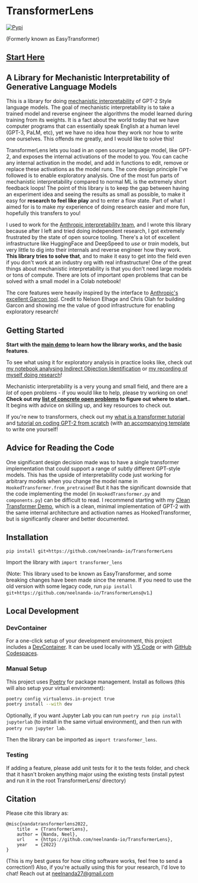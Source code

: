 # TransformerLens

[![Pypi](https://img.shields.io/pypi/v/transformer-lens)](https://pypi.org/project/transformer-lens/)

(Formerly known as EasyTransformer)

## [Start Here](https://neelnanda.io/transformer-lens-demo)

## A Library for Mechanistic Interpretability of Generative Language Models

This is a library for doing [mechanistic interpretability](https://distill.pub/2020/circuits/zoom-in/) of GPT-2 Style language models. The goal of mechanistic interpretability is to take a trained model and reverse engineer the algorithms the model learned during training from its weights. It is a fact about the world today that we have computer programs that can essentially speak English at a human level (GPT-3, PaLM, etc), yet we have no idea how they work nor how to write one ourselves. This offends me greatly, and I would like to solve this! 

TransformerLens lets you load in an open source language model, like GPT-2, and exposes the internal activations of the model to you. You can cache any internal activation in the model, and add in functions to edit, remove or replace these activations as the model runs. The core design principle I've followed is to enable exploratory analysis. One of the most fun parts of mechanistic interpretability compared to normal ML is the extremely short feedback loops! The point of this library is to keep the gap between having an experiment idea and seeing the results as small as possible, to make it easy for **research to feel like play** and to enter a flow state. Part of what I aimed for is to make *my* experience of doing research easier and more fun, hopefully this transfers to you!

I used to work for the [Anthropic interpretability team](transformer-circuits.pub), and I wrote this library because after I left and tried doing independent research, I got extremely frustrated by the state of open source tooling. There's a lot of excellent infrastructure like HuggingFace and DeepSpeed to *use* or *train* models, but very little to dig into their internals and reverse engineer how they work. **This library tries to solve that**, and to make it easy to get into the field even if you don't work at an industry org with real infrastructure! One of the great things about mechanistic interpretability is that you don't need large models or tons of compute. There are lots of important open problems that can be solved with a small model in a Colab notebook! 

The core features were heavily inspired by the interface to [Anthropic's excellent Garcon tool](https://transformer-circuits.pub/2021/garcon/index.html). Credit to Nelson Elhage and Chris Olah for building Garcon and showing me the value of good infrastructure for enabling exploratory research!

## Getting Started

**Start with the [main demo](https://neelnanda.io/transformer-lens-demo) to learn how the library works, and the basic features**.

To see what using it for exploratory analysis in practice looks like, check out [my notebook analysing Indirect Objection Identification](https://neelnanda.io/exploratory-analysis-demo) or [my recording of myself doing research](https://www.youtube.com/watch?v=yo4QvDn-vsU)! 

Mechanistic interpretability is a very young and small field, and there are a *lot* of open problems - if you would like to help, please try working on one! **Check out my [list of concrete open problems](https://docs.google.com/document/d/1WONBzNqfKIxERejrrPlQMyKqg7jSFW92x5UMXNrMdPo/edit) to figure out where to start.**. It begins with advice on skilling up, and key resources to check out. 

If you're new to transformers, check out my [what is a transformer tutorial](https://neelnanda.io/transformer-tutorial) and [tutorial on coding GPT-2 from scratch](https://neelnanda.io/transformer-tutorial-2) (with [an accompanying template](https://neelnanda.io/transformer-template) to write one yourself!

## Advice for Reading the Code

One significant design decision made was to have a single transformer implementation that could support a range of subtly different GPT-style models. This has the upside of interpretability code just working for arbitrary models when you change the model name in `HookedTransformer.from_pretrained`! But it has the significant downside that the code implementing the model (in `HookedTransformer.py` and `components.py`) can be difficult to read. I recommend starting with my [Clean Transformer Demo](https://neelnanda.io/transformer-solution), which is a clean, minimal implementation of GPT-2 with the same internal architecture and activation names as HookedTransformer, but is significantly clearer and better documented.

## Installation

`pip install git+https://github.com/neelnanda-io/TransformerLens`

Import the library with `import transformer_lens`

(Note: This library used to be known as EasyTransformer, and some breaking changes have been made since the rename. If you need to use the old version with some legacy code, run `pip install git+https://github.com/neelnanda-io/TransformerLens@v1`.)

## Local Development

### DevContainer

For a one-click setup of your development environment, this project includes a [DevContainer](https://containers.dev/). It can be used locally with [VS Code](https://marketplace.visualstudio.com/items?itemName=ms-vscode-remote.remote-containers) or with [GitHub Codespaces](https://github.com/features/codespaces).

### Manual Setup

This project uses [Poetry](https://python-poetry.org/docs/#installation) for package management. Install as follows (this will also setup your virtual environment):

```bash
poetry config virtualenvs.in-project true
poetry install --with dev
```

Optionally, if you want Jupyter Lab you can run `poetry run pip install jupyterlab` (to install in the same virtual environment), and then run with `poetry run jupyter lab`.

Then the library can be imported as `import transformer_lens`.

### Testing

If adding a feature, please add unit tests for it to the tests folder, and check that it hasn't broken anything major using the existing tests (install pytest and run it in the root TransformerLens/ directory)

## Citation

Please cite this library as:
```
@misc{nandatransformerlens2022,
    title  = {TransformerLens},
    author = {Nanda, Neel},
    url    = {https://github.com/neelnanda-io/TransformerLens},
    year   = {2022}
}
```
(This is my best guess for how citing software works, feel free to send a correction!)
Also, if you're actually using this for your research, I'd love to chat! Reach out at neelnanda27@gmail.com
